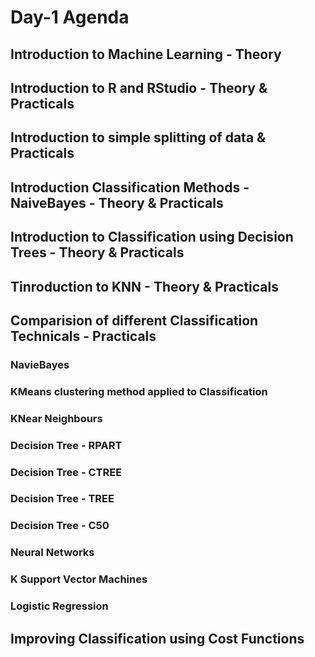 
# Day-1 Agenda

## Introduction to Machine Learning - Theory
## Introduction to R and RStudio - Theory & Practicals
## Introduction to simple splitting of data & Practicals
## Introduction Classification Methods - NaiveBayes - Theory & Practicals
## Introduction to Classification using Decision Trees - Theory & Practicals
## Tinroduction to KNN - Theory & Practicals
## Comparision of different Classification Technicals - Practicals
### NavieBayes 
### KMeans clustering method applied to Classification
### KNear Neighbours 
### Decision Tree  - RPART
### Decision Tree  - CTREE
### Decision Tree  - TREE
### Decision Tree  - C50
### Neural Networks 
### K Support Vector Machines 
### Logistic Regression 
## Improving Classification using Cost Functions
